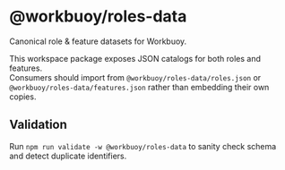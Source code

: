 # @workbuoy/roles-data

Canonical role & feature datasets for Workbuoy.

This workspace package exposes JSON catalogs for both roles and features.  
Consumers should import from `@workbuoy/roles-data/roles.json` or `@workbuoy/roles-data/features.json` rather than embedding their own copies.

## Validation

Run `npm run validate -w @workbuoy/roles-data` to sanity check schema and detect duplicate identifiers.
